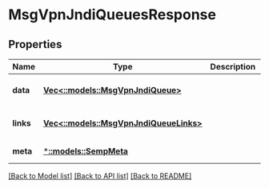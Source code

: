 # MsgVpnJndiQueuesResponse

## Properties
Name | Type | Description | Notes
------------ | ------------- | ------------- | -------------
**data** | [**Vec<::models::MsgVpnJndiQueue>**](MsgVpnJndiQueue.md) |  | [optional] [default to null]
**links** | [**Vec<::models::MsgVpnJndiQueueLinks>**](MsgVpnJndiQueueLinks.md) |  | [optional] [default to null]
**meta** | [***::models::SempMeta**](SempMeta.md) |  | [default to null]

[[Back to Model list]](../README.md#documentation-for-models) [[Back to API list]](../README.md#documentation-for-api-endpoints) [[Back to README]](../README.md)


